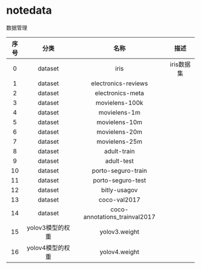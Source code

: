 # notedata

数据管理


|序号|分类|名称|描述|
|:-:|:-:|:-:|:-:|
|0|dataset|iris|iris数据集|
|1|dataset|electronics-reviews||
|2|dataset|electronics-meta||
|3|dataset|movielens-100k||
|4|dataset|movielens-1m||
|5|dataset|movielens-10m||
|6|dataset|movielens-20m||
|7|dataset|movielens-25m||
|8|dataset|adult-train||
|9|dataset|adult-test||
|10|dataset|porto-seguro-train||
|11|dataset|porto-seguro-test||
|12|dataset|bitly-usagov||
|13|dataset|coco-val2017||
|14|dataset|coco-annotations_trainval2017||
|15|yolov3模型的权重|yolov3.weight||
|16|yolov4模型的权重|yolov4.weight||

